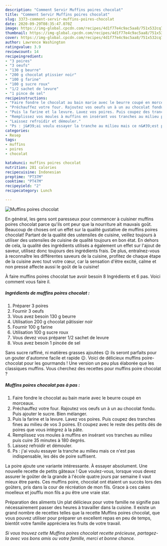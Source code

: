 ```yaml
---
description: "Comment Servir Muffins poires chocolat"
title: "Comment Servir Muffins poires chocolat"
slug: 3373-comment-servir-muffins-poires-chocolat
date: 2020-09-29T08:35:47.070Z
image: https://img-global.cpcdn.com/recipes/4d1f77e4c9ac5aa8/751x532cq70/muffins-poires-chocolat-photo-principale-de-la-recette.jpg
thumbnail: https://img-global.cpcdn.com/recipes/4d1f77e4c9ac5aa8/751x532cq70/muffins-poires-chocolat-photo-principale-de-la-recette.jpg
cover: https://img-global.cpcdn.com/recipes/4d1f77e4c9ac5aa8/751x532cq70/muffins-poires-chocolat-photo-principale-de-la-recette.jpg
author: Lawrence Washington
ratingvalue: 3.9
reviewcount: 14
recipeingredient:
- "3 poires"
- "3 oeufs"
- "130 g beurre"
- "200 g chocolat ptissier noir"
- "100 g farine"
- "100 g sucre roux"
- "1/2 sachet de levure"
- "1 pince de sel"
recipeinstructions:
- "Faire fondre le chocolat au bain marie avec le beurre coupé en morceaux."
- "Préchauffez votre four. Rajoutez vos oeufs un à un au chocolat fondu. Puis ajouter le sucre. Bien mélanger."
- "Puis la farine et la levure. Lavez vos poires. Puis coupez des tranches fines au milieu de vos 3 poires. Et coupez avec le reste des petits dés de poires que vous intégrez à la pâte."
- "Remplissez vos moules à muffins en insérant vos tranches au milieu puis cuire 35 minutes à 180 degrés."
- "Laissez refroidir et démouler."
- "Ps : j&#39;ai voulu essayer la tranche au milieu mais ce n&#39;est pas indispensable, les dés de poire suffisent."
categories:
- Resep
tags:
- muffins
- poires
- chocolat

katakunci: muffins poires chocolat 
nutrition: 281 calories
recipecuisine: Indonesian
preptime: "PT37M"
cooktime: "PT47M"
recipeyield: "2"
recipecategory: Lunch

---
```



![Muffins poires chocolat](https://img-global.cpcdn.com/recipes/4d1f77e4c9ac5aa8/751x532cq70/muffins-poires-chocolat-photo-principale-de-la-recette.jpg)

En général, les gens sont paresseux pour commencer à cuisiner muffins poires chocolat parce qu'ils ont peur que la nourriture ait mauvais goût. Beaucoup de choses ont un effet sur la qualité gustative de muffins poires chocolat! Partant de la qualité des ustensiles de cuisine, veillez toujours à utiliser des ustensiles de cuisine de qualité toujours en bon état. En dehors de cela, la qualité des ingrédients utilisés a également un effet sur l'ajout de saveur, utilisez donc toujours des ingrédients frais. De plus, entraînez-vous à reconnaître les différentes saveurs de la cuisine, profitez de chaque étape de la cuisine avec tout votre cœur, car la sensation d'être excité, calme et non pressé affecte aussi le goût de la cuisine!

<!--inarticleads1-->

À faire muffins poires chocolat tue avoir besoin 8 Ingrédients et 6 pas. Voici comment vous faire il.

##### Ingrédients de muffins poires chocolat :

1. Préparer 3 poires
1. Fournir 3 oeufs
1. Vous avez besoin 130 g beurre
1. Utilisation 200 g chocolat pâtissier noir
1. Fournir 100 g farine
1. Utilisation 100 g sucre roux
1. Vous devez vous préparer 1/2 sachet de levure
1. Vous avez besoin 1 pincée de sel


Sans sucre raffiné, ni matières grasses ajoutées 😉 ils seront parfaits pour un gouter d&#39;automne facile et rapide 😉. Voici de délicieux muffins poire-chocolat pour les gourmands ! Une version un peu plus élaborée que les classiques muffins. Vous cherchez des recettes pour muffins poire chocolat ? 

<!--inarticleads2-->

##### Muffins poires chocolat pas à pas :

1. Faire fondre le chocolat au bain marie avec le beurre coupé en morceaux.
1. Préchauffez votre four. Rajoutez vos oeufs un à un au chocolat fondu. Puis ajouter le sucre. Bien mélanger.
1. Puis la farine et la levure. Lavez vos poires. Puis coupez des tranches fines au milieu de vos 3 poires. Et coupez avec le reste des petits dés de poires que vous intégrez à la pâte.
1. Remplissez vos moules à muffins en insérant vos tranches au milieu puis cuire 35 minutes à 180 degrés.
1. Laissez refroidir et démouler.
1. Ps : j&#39;ai voulu essayer la tranche au milieu mais ce n&#39;est pas indispensable, les dés de poire suffisent.


La poire ajoute une variante intéressante. À essayer absolument. Une nouvelle recette de petits gâteaux ! Que voulez-vous, lorsque vous devez assurer le goûter de la grande à l&#39;école quatre jours par semaine il vaut mieux être parés. Ces muffins poire, chocolat ont étaient un succès lors des goûters, pris dans la cour de récréation de mon fils. Grace à ces cakes moelleux et joufflu mon fils a pu être une vraie star. 

<!--inarticleads1-->

<p>
Préparation des aliments Un plat délicieux pour votre famille ne signifie pas nécessairement passer des heures à travailler dans la cuisine. Il existe un grand nombre de recettes telles que la recette Muffins poires chocolat, que vous pouvez utiliser pour préparer un excellent repas en peu de temps, bientôt votre famille appréciera les fruits de votre travail.
</p>

<p>
<i>Si vous trouvez cette Muffins poires chocolat recette précieuse, partagez-la avec vos bons amis ou votre famille, merci et bonne chance.</i>
</p>
